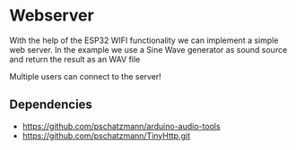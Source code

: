 # Webserver

With the help of the ESP32 WIFI functionality we can implement a simple web server. 
In the example we use a Sine Wave generator as sound source and return the result as an WAV file

Multiple users can connect to the server!

## Dependencies

- https://github.com/pschatzmann/arduino-audio-tools
- https://github.com/pschatzmann/TinyHttp.git
